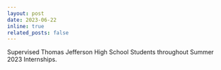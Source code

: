 ```yaml
---
layout: post
date: 2023-06-22
inline: true
related_posts: false
---
```

Supervised Thomas Jefferson High School Students throughout Summer 2023 Internships.
<!-- A simple inline announcement with Markdown emoji! :sparkles: :smile: -->
